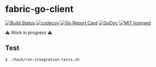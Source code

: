 # fabric-go-client

[![Build Status](https://travis-ci.org/TommyStarK/fabric-go-client.svg?branch=v1.4)](https://travis-ci.org/TommyStarK/fabric-go-client)
[![codecov](https://codecov.io/gh/TommyStarK/fabric-go-client/branch/v1.4/graph/badge.svg)](https://codecov.io/gh/TommyStarK/fabric-go-client)
[![Go Report Card](https://goreportcard.com/badge/github.com/TommyStarK/fabric-go-client)](https://goreportcard.com/report/github.com/TommyStarK/fabric-go-client)
[![GoDoc](https://godoc.org/github.com/TommyStarK/fabric-go-client?status.svg)](https://godoc.org/github.com/TommyStarK/fabric-go-client)
[![MIT licensed](https://img.shields.io/badge/license-MIT-blue.svg)](./LICENSE)

:warning: Work in progress :warning:

## Test

```bash
$ ./hack/run-integration-tests.sh
```
